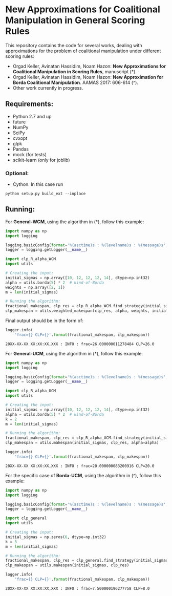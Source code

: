 
# New Approximations for Coalitional Manipulation in General Scoring Rules
This repository contains the code for several works, dealing with approximations for the problem of coalitional manipulation under different scoring rules:

* Orgad Keller, Avinatan Hassidim, Noam Hazon:  **New Approximations for Coalitional Manipulation in Scoring Rules**, manuscript (*).
* Orgad Keller, Avinatan Hassidim, Noam Hazon:  **New Approximation for Borda Coalitional Manipulation**. AAMAS 2017: 606-614 (^). 
* Other work currently in progress.

## Requirements:
* Python 2.7 and up
* future
* NumPy
* SciPy
* cvxopt
* glpk
* Pandas
* mock (for tests)
* scikit-learn (only for joblib)

### Optional:
* Cython. In this case run
```commandline
python setup.py build_ext --inplace
```
## Running:

For **General-WCM**, using the algorithm in (*), follow this example:


```python
import numpy as np
import logging

logging.basicConfig(format='%(asctime)s : %(levelname)s : %(message)s', level=logging.INFO)
logger = logging.getLogger(__name__)

import clp_R_alpha_WCM
import utils

# Creating the input:
initial_sigmas = np.array([10, 12, 12, 12, 14], dtype=np.int32)
alpha = utils.borda(5) * 2  # kind-of-Borda
weights = np.array([2, 1])
m = len(initial_sigmas)

# Running the algorithm:
fractional_makespan, clp_res = clp_R_alpha_WCM.find_strategy(initial_sigmas, alpha, weights, mode='per_cand')
clp_makespan = utils.weighted_makespan(clp_res, alpha, weights, initial_sigmas)
```

Final output should be in the form of:


```python
logger.info(
    'frac={} CLP={}'.format(fractional_makespan, clp_makespan))
```

    20XX-XX-XX XX:XX:XX,XXX : INFO : frac=26.000000011278484 CLP=26.0
    

For **General-UCM**, using the algorithm in (*), follow this example:


```python
import numpy as np
import logging

logging.basicConfig(format='%(asctime)s : %(levelname)s : %(message)s', level=logging.INFO)
logger = logging.getLogger(__name__)

import clp_R_alpha_UCM
import utils

# Creating the input:
initial_sigmas = np.array([10, 12, 12, 12, 14], dtype=np.int32)
alpha = utils.borda(5) * 2  # kind-of-Borda
k = 2
m = len(initial_sigmas)

# Running the algorithm:
fractional_makespan, clp_res = clp_R_alpha_UCM.find_strategy(initial_sigmas, alpha, k, mode='per_cand')
clp_makespan = utils.makespan(initial_sigmas, clp_res, alpha=alpha)
```


```python
logger.info(
    'frac={} CLP={}'.format(fractional_makespan, clp_makespan))
```

    20XX-XX-XX XX:XX:XX,XXX : INFO : frac=20.000000083200916 CLP=20.0
    

For the specific case of **Borda-UCM**, using the algorithm in (^), follow this example:  


```python
import numpy as np
import logging

logging.basicConfig(format='%(asctime)s : %(levelname)s : %(message)s', level=logging.INFO)
logger = logging.getLogger(__name__)

import clp_general
import utils

# Creating the input:
initial_sigmas = np.zeros(6, dtype=np.int32)
k = 3
m = len(initial_sigmas)

# Running the algorithm:
fractional_makespan, clp_res = clp_general.find_strategy(initial_sigmas, k, mode='per_cand')
clp_makespan = utils.makespan(initial_sigmas, clp_res)
```


```python
logger.info(
    'frac={} CLP={}'.format(fractional_makespan, clp_makespan))
```

    20XX-XX-XX XX:XX:XX,XXX : INFO : frac=7.500000196277758 CLP=8.0
    
